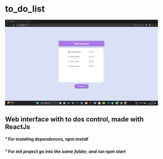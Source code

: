 # to_do_list

<div> <img src="https://raw.githubusercontent.com/gheysiell/images/master/to_do_list.png" /> </div>
<div> <h2> Web interface with to dos control, made with ReactJs </h2> </div>
<div> <h5> ° For instaling dependences, npm install </h5> </div>
<div> <h5> ° For init project go into the same folder, and run npm start </h5> </div>